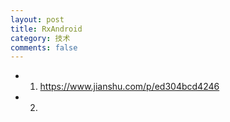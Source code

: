 ```yaml
---
layout: post
title: RxAndroid
category: 技术
comments: false
---
```


* 01. <https://www.jianshu.com/p/ed304bcd4246>
* 02. 
 
 
 
 
 
 
 
 
 
 
 
 
 
 
 
 
 
 
 
 
 
 
 
 
 
 
 
 